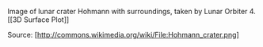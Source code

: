 Image of lunar crater Hohmann with surroundings, taken by Lunar Orbiter 4.  [[3D Surface Plot]]

Source: [http://commons.wikimedia.org/wiki/File:Hohmann_crater.png]
